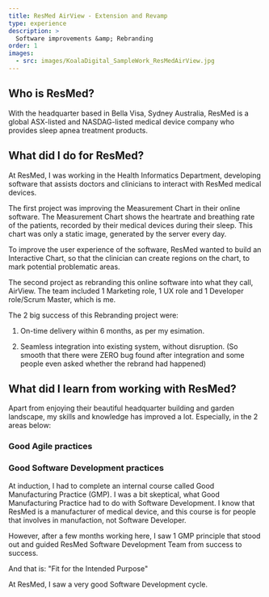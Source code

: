 ```yaml
---
title: ResMed AirView - Extension and Revamp
type: experience
description: >
  Software improvements &amp; Rebranding
order: 1
images:
  - src: images/KoalaDigital_SampleWork_ResMedAirView.jpg
---
```


## Who is ResMed?

With the headquarter based in Bella Visa, Sydney Australia, ResMed is a global ASX-listed and NASDAG-listed medical device company who
provides sleep apnea treatment products.

## What did I do for ResMed?

At ResMed, I was working in the Health Informatics Department, developing software that assists doctors and clinicians to interact
with ResMed medical devices.

The first project was improving the Measurement Chart in their online software. The Measurement Chart shows the heartrate and breathing rate of the patients, recorded by their medical devices during their sleep. This chart was only a static image, generated by the server every day.

To improve the user experience of the software, ResMed wanted to build an Interactive Chart, so that the clinician
can create regions on the chart, to mark potential problematic areas.

The second project as rebranding this online software into what they call, AirView. The team included 1 Marketing role, 1 UX role and 1 Developer role/Scrum Master, which is me.

The 2 big success of this Rebranding project were:

1. On-time delivery within 6 months, as per my esimation.

2. Seamless integration into existing system, without disruption. (So smooth that there were ZERO bug found after integration and some people even asked whether the rebrand had happened)

## What did I learn from working with ResMed?

Apart from enjoying their beautiful headquarter building and garden landscape, my skills and knowledge
has improved a lot. Especially, in the 2 areas below:

### Good Agile practices

### Good Software Development practices

At induction, I had to complete an internal course called Good Manufacturing Practice (GMP). I was a bit skeptical, what Good Manufacturing Practice had to do with Software Development. I know that ResMed is a manufacturer of medical device, and this course is for people
that involves in manufaction, not Software Developer.

However, after a few months working here, I saw 1 GMP principle that stood out and guided ResMed Software Development Team from success to success.

And that is: "Fit for the Intended Purpose"

At ResMed, I saw a very good Software Development cycle.
